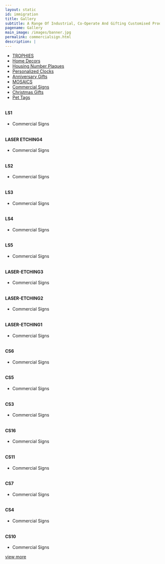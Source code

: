 ```yaml
---
layout: static
id: immigration
title: Gallery
subtitle: A Range Of Industrial, Co-Operate And Gifting Customised Products
pagename: Gallery
main_image: /images/banner.jpg
permalink: commercialsign.html
description: |
---
```

<div class="wpsuptr-standard-row">
   <div class="container">
      <div class="portfolio-content">
         <div class="portfolio-filter-wrap text-center">
            <ul class="filter_tag">
               <li><a href="trophies.html" >TROPHIES</a></li>
               <li ><a href="/homedecors.html" >Home Decors</a></li>
               <li><a href="/housing-number-plaques.html" >Housing Number Plaques</a></li>
               <li><a href="/personalized-clocks.html" >Personalized Clocks</a></li>
               <li><a href="/anniversary.html" >Anniversary Gifts</a></li>
               <li><a href="/mosaics.html" >MOSAICS</a></li>
               <li class="active"><a href="/commercialsign.html" >Commercial Signs</a></li>
               <li><a href="/christmasgift.html" >Christmas Gifts</a></li>
               <li><a href="/pettags.html" >Pet Tags</a></li>
            </ul>
         </div>
         <div
            class="portfolio portfolio-gutter portfolio-style-2 portfolio-masonry portfolio-not-full portfolio-4-column wrap-div">
             <div class="portfolio-item commercialsign">
                <div class="portfolio-item-content">
                    <div class="item-thumbnail">
                        <a class="example-image-link"  >
                        <img class="example-image" src="images/portfolio/fwdcategories/COMMERCIAL SIGNS/small/LS1.jpg" alt=""/>
                        </a>
                        <a href="images/portfolio/fwdcategories/COMMERCIAL SIGNS/LS1.jpg"  data-lightbox="example-set" data-title="" class="button" data-motafobox="roadtrip"><i class="ti-zoom-in"></i></a>
                    </div>
                    <div class="portfolio-description">
                        <h4>LS1</h4>
                        <ul class="portfolio-category">
                            <li>Commercial Signs</li>
                        </ul>
                    </div>
                </div>
            </div>
             <div class="portfolio-item commercialsign">
                <div class="portfolio-item-content">
                    <div class="item-thumbnail">
                        <a class="example-image-link"  >
                        <img class="example-image" src="images/portfolio/fwdcategories/COMMERCIAL SIGNS/LASER ETCHING4.jpg" alt=""/>
                        </a>
                        <a href="images/portfolio/fwdcategories/COMMERCIAL SIGNS/LASER ETCHING4.jpg"  data-lightbox="example-set" data-title="" class="button" data-motafobox="roadtrip"><i class="ti-zoom-in"></i></a>
                    </div>
                    <div class="portfolio-description">
                        <h4>LASER ETCHING4</h4>
                        <ul class="portfolio-category">
                            <li>Commercial Signs</li>
                        </ul>
                    </div>
                </div>
            </div>
            <div class="portfolio-item commercialsign">
                <div class="portfolio-item-content">
                    <div class="item-thumbnail">
                        <a class="example-image-link"  >
                        <img class="example-image" src="images/portfolio/fwdcategories/COMMERCIAL SIGNS/small/LS2.jpg" alt=""/>
                        </a>
                        <a href="images/portfolio/fwdcategories/COMMERCIAL SIGNS/LS2.jpg"  data-lightbox="example-set" data-title="" class="button" data-motafobox="roadtrip"><i class="ti-zoom-in"></i></a>
                    </div>
                    <div class="portfolio-description">
                        <h4>LS2</h4>
                        <ul class="portfolio-category">
                            <li>Commercial Signs</li>
                        </ul>
                    </div>
                </div>
            </div>
            <div class="portfolio-item commercialsign">
                <div class="portfolio-item-content">
                    <div class="item-thumbnail">
                        <a class="example-image-link"  >
                        <img class="example-image" src="images/portfolio/fwdcategories/COMMERCIAL SIGNS/small/LS3.jpg" alt=""/>
                        </a>
                        <a href="images/portfolio/fwdcategories/COMMERCIAL SIGNS/LS3.jpg"  data-lightbox="example-set" data-title="" class="button" data-motafobox="roadtrip"><i class="ti-zoom-in"></i></a>
                    </div>
                    <div class="portfolio-description">
                        <h4>LS3</h4>
                        <ul class="portfolio-category">
                            <li>Commercial Signs</li>
                        </ul>
                    </div>
                </div>
            </div>
            <div class="portfolio-item commercialsign">
                <div class="portfolio-item-content">
                    <div class="item-thumbnail">
                        <a class="example-image-link"  >
                        <img class="example-image" src="images/portfolio/fwdcategories/COMMERCIAL SIGNS/small/LS4.png" alt=""/>
                        </a>
                        <a href="images/portfolio/fwdcategories/COMMERCIAL SIGNS/LS4.png"  data-lightbox="example-set" data-title="" class="button" data-motafobox="roadtrip"><i class="ti-zoom-in"></i></a>
                    </div>
                    <div class="portfolio-description">
                        <h4>LS4</h4>
                        <ul class="portfolio-category">
                            <li>Commercial Signs</li>
                        </ul>
                    </div>
                </div>
            </div>
            <div class="portfolio-item commercialsign">
                <div class="portfolio-item-content">
                    <div class="item-thumbnail">
                        <a class="example-image-link"  >
                        <img class="example-image" src="images/portfolio/fwdcategories/COMMERCIAL SIGNS/small/LS5.jpg" alt=""/>
                        </a>
                        <a href="images/portfolio/fwdcategories/COMMERCIAL SIGNS/LS5.jpg"  data-lightbox="example-set" data-title="" class="button" data-motafobox="roadtrip"><i class="ti-zoom-in"></i></a>
                    </div>
                    <div class="portfolio-description">
                        <h4>LS5</h4>
                        <ul class="portfolio-category">
                            <li>Commercial Signs</li>
                        </ul>
                    </div>
                </div>
            </div>
            <div class="portfolio-item commercialsign">
                <div class="portfolio-item-content">
                    <div class="item-thumbnail">
                        <a class="example-image-link"  >
                        <img class="example-image" src="images/portfolio/fwdcategories/COMMERCIAL SIGNS/small/LASER-ETCHING3.jpg" alt=""/>
                        </a>
                        <a href="images/portfolio/fwdcategories/COMMERCIAL SIGNS/LASER-ETCHING3.jpg"  data-lightbox="example-set" data-title="" class="button" data-motafobox="roadtrip"><i class="ti-zoom-in"></i></a>
                    </div>
                    <div class="portfolio-description">
                        <h4>LASER-ETCHING3</h4>
                        <ul class="portfolio-category">
                            <li>Commercial Signs</li>
                        </ul>
                    </div>
                </div>
            </div>
            <div class="portfolio-item commercialsign">
                <div class="portfolio-item-content">
                    <div class="item-thumbnail">
                        <a class="example-image-link"  >
                        <img class="example-image" src="images/portfolio/fwdcategories/COMMERCIAL SIGNS/small/LASER-ETCHING2.jpg" alt=""/>
                        </a>
                        <a href="images/portfolio/fwdcategories/COMMERCIAL SIGNS/LASER-ETCHING2.jpg"  data-lightbox="example-set" data-title="" class="button" data-motafobox="roadtrip"><i class="ti-zoom-in"></i></a>
                    </div>
                    <div class="portfolio-description">
                        <h4>LASER-ETCHING2</h4>
                        <ul class="portfolio-category">
                            <li>Commercial Signs</li>
                        </ul>
                    </div>
                </div>
            </div>
            <div class="portfolio-item commercialsign">
                <div class="portfolio-item-content">
                    <div class="item-thumbnail">
                        <a class="example-image-link"  >
                        <img class="example-image" src="images/portfolio/fwdcategories/COMMERCIAL SIGNS/small/LASER-ETCHING1.jpg" alt=""/>
                        </a>
                        <a href="images/portfolio/fwdcategories/COMMERCIAL SIGNS/LASER-ETCHING1.jpg"  data-lightbox="example-set" data-title="" class="button" data-motafobox="roadtrip"><i class="ti-zoom-in"></i></a>
                    </div>
                    <div class="portfolio-description">
                        <h4>LASER-ETCHING1</h4>
                        <ul class="portfolio-category">
                            <li>Commercial Signs</li>
                        </ul>
                    </div>
                </div>
            </div>
            <div class="portfolio-item commercialsign">
               <div class="portfolio-item-content">
                  <div class="item-thumbnail">
                     <a class="example-image-link"  >
                     <img class="example-image" src="images/portfolio/fwdcategories/COMMERCIAL SIGNS/small/CS6.jpg" alt=""/>
                     </a>
                     <a href="images/portfolio/fwdcategories/COMMERCIAL SIGNS/CS6.jpg"  data-lightbox="example-set" data-title="" class="button" data-motafobox="roadtrip"><i class="ti-zoom-in"></i></a>
                  </div>
                  <div class="portfolio-description">
                     <h4>CS6</h4>
                     <ul class="portfolio-category">
                        <li>Commercial Signs</li>
                     </ul>
                  </div>
               </div>
            </div>
            <div class="portfolio-item commercialsign">
               <div class="portfolio-item-content">
                  <div class="item-thumbnail">
                     <a class="example-image-link"  >
                     <img class="example-image" src="images/portfolio/fwdcategories/COMMERCIAL SIGNS/small/CS5.jpg" alt=""/>
                     </a>
                     <a href="images/portfolio/fwdcategories/COMMERCIAL SIGNS/CS5.jpg"  data-lightbox="example-set" data-title="" class="button" data-motafobox="roadtrip"><i class="ti-zoom-in"></i></a>
                  </div>
                  <div class="portfolio-description">
                     <h4>CS5</h4>
                     <ul class="portfolio-category">
                        <li>Commercial Signs</li>
                     </ul>
                  </div>
               </div>
            </div>
            <div class="portfolio-item commercialsign">
               <div class="portfolio-item-content">
                  <div class="item-thumbnail">
                     <a class="example-image-link"  >
                     <img class="example-image" src="images/portfolio/fwdcategories/COMMERCIAL SIGNS/small/CS3.jpg" alt=""/>
                     </a>
                     <a href="images/portfolio/fwdcategories/COMMERCIAL SIGNS/CS3.jpg"  data-lightbox="example-set" data-title="" class="button" data-motafobox="roadtrip"><i class="ti-zoom-in"></i></a>
                  </div>
                  <div class="portfolio-description">
                     <h4>CS3</h4>
                     <ul class="portfolio-category">
                        <li>Commercial Signs</li>
                     </ul>
                  </div>
               </div>
            </div>
            <div class="portfolio-item commercialsign">
               <div class="portfolio-item-content">
                  <div class="item-thumbnail">
                     <a class="example-image-link"  >
                     <img class="example-image" src="images/portfolio/fwdcategories/COMMERCIAL SIGNS/small/CS16.jpg" alt=""/>
                     </a>
                     <a href="images/portfolio/fwdcategories/COMMERCIAL SIGNS/CS16.jpg"  data-lightbox="example-set" data-title="" class="button" data-motafobox="roadtrip"><i class="ti-zoom-in"></i></a>
                  </div>
                  <div class="portfolio-description">
                     <h4>CS16</h4>
                     <ul class="portfolio-category">
                        <li>Commercial Signs</li>
                     </ul>
                  </div>
               </div>
            </div>
            <div class="portfolio-item commercialsign hidden">
               <div class="portfolio-item-content">
                  <div class="item-thumbnail">
                     <a class="example-image-link"  >
                     <img class="example-image" src="images/portfolio/fwdcategories/COMMERCIAL SIGNS/small/CS11.jpg" alt=""/>
                     </a>
                     <a href="images/portfolio/fwdcategories/COMMERCIAL SIGNS/CS11.jpg"  data-lightbox="example-set" data-title="" class="button" data-motafobox="roadtrip"><i class="ti-zoom-in"></i></a>
                  </div>
                  <div class="portfolio-description">
                     <h4>CS11</h4>
                     <ul class="portfolio-category">
                        <li>Commercial Signs</li>
                     </ul>
                  </div>
               </div>
            </div>
            <div class="portfolio-item commercialsign hidden">
               <div class="portfolio-item-content">
                  <div class="item-thumbnail">
                     <a class="example-image-link"  >
                     <img class="example-image" src="images/portfolio/fwdcategories/COMMERCIAL SIGNS/small/CS7.jpg" alt=""/>
                     </a>
                     <a href="images/portfolio/fwdcategories/COMMERCIAL SIGNS/CS7.jpg"  data-lightbox="example-set" data-title="" class="button" data-motafobox="roadtrip"><i class="ti-zoom-in"></i></a>
                  </div>
                  <div class="portfolio-description">
                     <h4>CS7</h4>
                     <ul class="portfolio-category">
                        <li>Commercial Signs</li>
                     </ul>
                  </div>
               </div>
            </div>
            <div class="portfolio-item commercialsign hidden">
               <div class="portfolio-item-content">
                  <div class="item-thumbnail">
                     <a class="example-image-link"  >
                     <img class="example-image" src="images/portfolio/fwdcategories/COMMERCIAL SIGNS/small/CS4.jpg" alt=""/>
                     </a>
                     <a href="images/portfolio/fwdcategories/COMMERCIAL SIGNS/CS4.jpg"  data-lightbox="example-set" data-title="" class="button" data-motafobox="roadtrip"><i class="ti-zoom-in"></i></a>
                  </div>
                  <div class="portfolio-description">
                     <h4>CS4</h4>
                     <ul class="portfolio-category">
                        <li>Commercial Signs</li>
                     </ul>
                  </div>
               </div>
            </div>
            <div class="portfolio-item commercialsign hidden">
               <div class="portfolio-item-content">
                  <div class="item-thumbnail">
                     <a class="example-image-link"  >
                     <img class="example-image" src="images/portfolio/fwdcategories/COMMERCIAL SIGNS/small/CS10.jpg" alt=""/>
                     </a>
                     <a href="images/portfolio/fwdcategories/COMMERCIAL SIGNS/CS10.jpg"  data-lightbox="example-set" data-title="" class="button" data-motafobox="roadtrip"><i class="ti-zoom-in"></i></a>
                  </div>
                  <div class="portfolio-description">
                     <h4>CS10</h4>
                     <ul class="portfolio-category">
                        <li>Commercial Signs</li>
                     </ul>
                  </div>
               </div>
            </div>
         </div>
         <div class="pagination-area">
            <div class="load-more text-center">
               <a class="button lode-more" href="#">view more<i class="ti-reload"></i></a>
            </div>
         </div>
      </div>
   </div>
</div>
